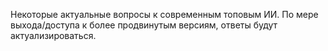 Некоторые актуальные вопросы к современным топовым ИИ. По мере выхода/доступа к более продвинутым версиям, ответы будут актуализироваться.
